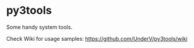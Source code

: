 # py3tools
Some handy system tools.  
  
Check Wiki for usage samples: https://github.com/UnderV/py3tools/wiki
